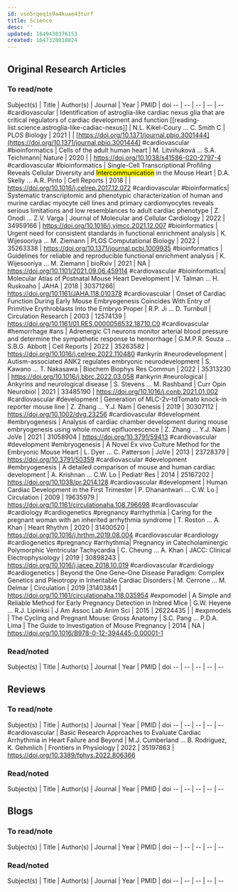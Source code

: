 ```yaml
---
id: vso5rqeq1s9a4kuae43turf
title: Science
desc: ''
updated: 1649430376153
created: 1647328018824
---
```


## Original Research Articles

### To read/note

Subject(s) | Title | Author(s) | Journal | Year | PMID | doi
 -- | -- | -- | -- | --
 #cardiovascular | Identification of astroglia-like cardiac nexus glia that are critical regulators of cardiac development and function [[reading-list.science.astroglia-like-cadiac-nexus]] | N.L. Kikel-Coury ... C. Smith C | PLOS Biology | 2021 | | [https://doi.org/10.1371/journal.pbio.3001444](https://doi.org/10.1371/journal.pbio.3001444)
 #cardiovascular #bioinformatics | Cells of the adult human heart | M. Litviňuková ... S.A. Teichmann| Nature | 2020 | | https://doi.org/10.1038/s41586-020-2797-4
 #cardiovascular #bioinformatics | Single-Cell Transcriptional Profiling Reveals Cellular Diversity and <mark>Intercommunication</mark> in the Mouse Heart | D.A. Skelly ... A.R. Pinto | Cell Reports | 2018 | | https://doi.org/10.1016/j.celrep.2017.12.072
 #cardiovascular #bioinformatics| Systematic transcriptomic and phenotypic characterization of human and murine cardiac myocyte cell lines and primary cardiomyocytes reveals serious limitations and low resemblances to adult cardiac phenotype | Z. Onodi ... Z.V. Varga | Journal of Molecular and Cellular Cardiology | 2022 | 34959166 | https://doi.org/10.1016/j.yjmcc.2021.12.007
 #bioinformatics | Urgent need for consistent standards in functional enrichment analysis | K. Wijesooriya ... M. Ziemann | PLOS Computational Biology | 2022 | 35263338 | https://doi.org/10.1371/journal.pcbi.1009935
 #bioinformatics | Guidelines for reliable and reproducible functional enrichment analysis | K. Wijesooriya ... M. Ziemann | bioRxiv | 2021 | NA | https://doi.org/10.1101/2021.09.06.459114
 #cardiovascular #bioinformatics| Molecular Atlas of Postnatal Mouse Heart Development | V. Talman ... H. Ruskoaho | JAHA | 2018 | 30371266| https://doi.org/10.1161/JAHA.118.010378
 #cardiovascular | Onset of Cardiac Function During Early Mouse Embryogenesis Coincides With Entry of Primitive Erythroblasts Into the Embryo Proper | R.P. Ji ... D. Turnbull | Circulation Research | 2003 | 12574139 | https://doi.org/10.1161/01.RES.0000056532.18710.C0
 #cardiovascular #hemorrhage #ans | Adrenergic C1 neurons monitor arterial blood pressure and determine the sympathetic response to hemorrhage | G.M.P.R. Souza ... S.B.G. Abbott | Cell Reports | 2022 | 35263582 | https://doi.org/10.1016/j.celrep.2022.110480
 #ankyrin #neurodevelopment | Autism-associated ANK2 regulates embryonic neurodevelopment | S. Kawano ... T. Nakasawa | Biochem Biophys Res Commun | 2022 | 35313230 | https://doi.org/10.1016/j.bbrc.2022.03.058
 #ankyrin #neurological | Ankyrins and neurological disease | S. Stevens ... M. Rashband | Curr Opin Neurobiol | 2021 | 33485190 | https://doi.org/10.1016/j.conb.2021.01.002
 #cardiovascular #development | Generation of MLC-2v-tdTomato knock-in reporter mouse line | Z. Zhang ... Y.J. Nam | Genesis | 2019 | 30307112 | https://doi.org/10.1002/dvg.23256
 #cardiovascular #development #embryogenesis | Analysis of cardiac chamber development during mouse embryogenesis using whole mount epifluorescence | Z. Zhang ... Y.J. Nam | JoVe | 2021 | 31058904 | https://doi.org/10.3791/59413
 #cardiovascular #development #embryogenesis | A Novel Ex vivo Culture Method for the Embryonic Mouse Heart | L. Dyer ... C. Patterson | JoVe | 2013 | 23728379 | https://doi.org/10.3791/50359
 #cardiovascular #development #embryogenesis | A detailed comparison of mouse and human cardiac development | A. Krishnan ... C.W. Lo | Pediatr Res | 2014 | 25167202 | https://doi.org/10.1038/pr.2014.128
 #cardiovascular #development | Human Cardiac Development in the First Trimester | P. Dhanantwari ... C.W. Lo | Circulation | 2009 | 19635979 | https://doi.org/10.1161/circulationaha.108.796698
 #cardiovascular #cardiology #cardiogenetics #pregnancy #arrhythmia | Caring for the pregnant woman with an inherited arrhythmia syndrome | T. Roston ... A. Khan | Heart Rhythm | 2020 | 31400520 | https://doi.org/10.1016/j.hrthm.2019.08.004
 #cardiovascular #cardiology #cardiogenetics  #pregnancy #arrhythmia| Pregnancy in Catecholaminergic Polymorphic Ventricular Tachycardia | C. Cheung ... A. Khan | JACC: Clinical Electrophysiology | 2019 | 30898243 | https://doi.org/10.1016/j.jacep.2018.10.019
 #cardiovascular #cardiology #cardiogenetics | Beyond the One Gene–One Disease Paradigm: Complex Genetics and Pleiotropy in Inheritable Cardiac Disorders | M. Cerrone ... M. Delmar | Circulation | 2019 |31403841 | https://doi.org/10.1161/circulationaha.118.035954
 #expomodel | A Simple and Reliable Method for Early Pregnancy Detection in Inbred Mice | G.W. Heyene ... R.J. Lipinksi | J Am Assoc Lab Anim Sci | 2015 | 26224435 | |
 #expmodels | The Cycling and Pregnant Mouse: Gross Anatomy | S.C. Pang ... P.D.A. Lima | The Guide to Investigation of Mouse Pregnancy | 2014 | NA | https://doi.org/10.1016/B978-0-12-394445-0.00001-1


### Read/noted

Subject(s) | Title | Author(s) | Journal | Year | PMID | doi
 -- | -- | -- | -- | --

## Reviews

### To read/note

Subject(s) | Title | Author(s) | Journal | Year | PMID | doi
 -- | -- | -- | -- | --
 #cardiovascular | Basic Research Approaches to Evaluate Cardiac Arrhythmia in Heart Failure and Beyond | M.J. Cumberland ... B. Rodriguez, K. Gehmlich | Frontiers in Physiology | 2022 | 35197863 | https://doi.org/10.3389/fphys.2022.806366

### Read/noted

Subject(s) | Title | Author(s) | Journal | Year | PMID | doi
 -- | -- | -- | -- | --

## Blogs

### To read/note

Subject(s) | Title | Author(s) | Journal | Year | PMID | doi
 -- | -- | -- | -- | --

### Read/noted

Subject(s) | Title | Author(s) | Journal | Year | PMID | doi
 -- | -- | -- | -- | --
 
